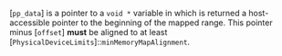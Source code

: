 [`pp_data`] is a pointer to a `void *` variable in which is returned a
host-accessible pointer to the beginning of the mapped range.
This pointer minus [`offset`] **must**  be aligned to at least
[`PhysicalDeviceLimits`]::`minMemoryMapAlignment`.
